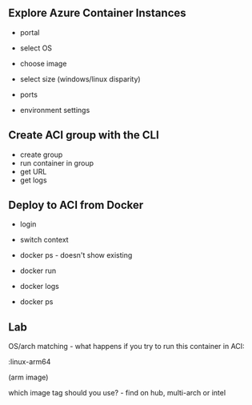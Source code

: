 

## Explore Azure Container Instances

- portal

- select OS
- choose image
- select size (windows/linux disparity)

- ports
- environment settings

## Create ACI group with the CLI

- create group
- run container in group
- get URL
- get logs


## Deploy to ACI from Docker

- login
- switch context
- docker ps - doesn't show existing

- docker run
- docker logs
- docker ps

## Lab

OS/arch matching - what happens if you try to run this container in ACI:

:linux-arm64

(arm image)

which image tag should you use? - find on hub, multi-arch or intel